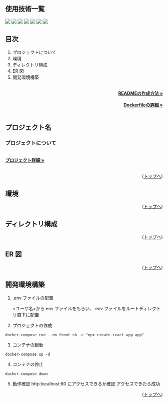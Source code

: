 <div id="top"></div>

## 使用技術一覧

<!-- シールド一覧 -->
<!-- 該当するプロジェクトの中から任意のものを選ぶ-->
<p style="display: inline">
  <!-- フロントエンドのフレームワーク一覧 -->
  <img src="https://img.shields.io/badge/-Node.js-000000.svg?logo=node.js&style=for-the-badge">
  <img src="https://img.shields.io/badge/-Next.js-000000.svg?logo=next.js&style=for-the-badge">
  <img src="https://img.shields.io/badge/-TailwindCSS-000000.svg?logo=tailwindcss&style=for-the-badge">
  <!-- フロントエンドの言語一覧 -->
  <img src="https://img.shields.io/badge/-React-20232A?style=for-the-badge&logo=react&logoColor=61DAFB">
  <img src="https://img.shields.io/badge/-TypeScript-000000.svg?style=for-the-badge&logo=typescript&logoColor=61DAFB">
  <!-- インフラ一覧 -->
  <img src="https://img.shields.io/badge/-Docker-1488C6.svg?logo=docker&style=for-the-badge">
  <img src="https://img.shields.io/badge/-githubactions-FFFFFF.svg?logo=github-actions&style=for-the-badge">
</p>

## 目次

1. プロジェクトについて
2. 環境
3. ディレクトリ構成
4. ER 図
5. 開発環境構築

<!-- Backlogのwiki(READMEの作成方法のesaのリンクもwikiに貼っておく) -->
<br />
<div align="right">
    <a href="https://github.com/github_username/repo_name"><strong>READMEの作成方法 »</strong></a>
</div>
<br />
<!-- Backlogのwiki(Dockerfileのesaのリンクもwikiに貼っておく) -->
<div align="right">
    <a href="https://github.com/github_username/repo_name"><strong>Dockerfileの詳細 »</strong></a>
</div>
<br />
<!-- プロジェクト名を記載 -->

## プロジェクト名

<!-- プロジェクトについて -->

### プロジェクトについて

<!-- プロジェクトの概要を記載 -->

  <p align="left">
    <br />
    <!-- プロジェクト詳細にBacklogのWikiのリンク -->
    <a href="https://github.com/github_username/repo_name"><strong>プロジェクト詳細 »</strong></a>
    <br />
    <br />

<p align="right">(<a href="#top">トップへ</a>)</p>

## 環境

<!-- 言語、フレームワーク、ミドルウェア、インフラの一覧とバージョンを記載 -->

<p align="right">(<a href="#top">トップへ</a>)</p>

## ディレクトリ構成

<!-- Treeコマンドを使ってディレクトリ構成を記載 -->

<p align="right">(<a href="#top">トップへ</a>)</p>

## ER 図

<!-- draw.ioのリンクを記載 -->

<p align="right">(<a href="#top">トップへ</a>)</p>

## 開発環境構築

<!-- コンテナの作成方法、パッケージのインストール方法など、開発環境構築に必要な情報を記載 -->

1. .env ファイルの配置

   <ユーザ名>から.env ファイルをもらい、.env ファイルをルートディレクトリ直下に配置

2. プロジェクトの作成

```
docker-compose run --rm front sh -c "npx create-react-app app"
```

3. コンテナの起動

```
docker-compose up -d
```

4. コンテナの停止

```
docker-compose down
```

5. 動作確認
   http:localhost:80 にアクセスできるか確認
   アクセスできたら成功

<p align="right">(<a href="#top">トップへ</a>)</p>
